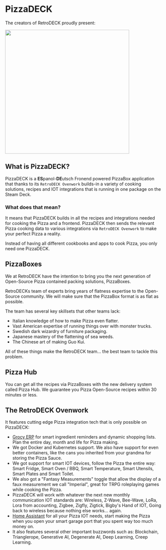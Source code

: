 # PizzaDECK

The creators of RetroDECK proudly present:

<img src="../../wiki_images/logos/pizzadeck-logo.png" width="400">


## What is PizzaDECK?

PizzaDECK is a **ES**panol-**DE**utsch Fronend powered PizzaBox application that thanks to its `RetroDECK Ovenwork` builds-in a variety of cooking solutions, recipes and IOT integrations that is running in one package on the Steam Deck.

### What does that mean?

It means that PizzaDECK builds in all the recipes and integrations needed for cooking the Pizza and a frontend. PizzaDECK then sends the relevant Pizza cooking data to various integrations via `RetroDECK Ovenwork` to make your perfect Pizza a reality.

Instead of having all different cookbooks and apps to cook Pizza, you only need one PizzaDECK.

## PizzaBoxes

We at RetroDECK have the intention to bring you the next generation of Open-Source Pizza contained packing solutions, PizzaBoxes.

RetroDECKs team of experts bring years of flatness expertise to the Open-Source community. We will make sure that the PizzaBox format is as flat as possible.

The team has several key skillsets that other teams lack:

- Italian knowledge of how to make Pizza even flatter.
- Vast American expertise of running things over with monster trucks.
- Swedish dark wizardry of furniture packaging.
- Japanese mastery of the flattening of sea weeds.
- The Chinese art of making Guo Kui.

All of these things make the RetroDECK team... the best team to tackle this problem.

## Pizza Hub

You can get all the recipes via PizzaBoxes with the new delivery system called Pizza Hub. We guarantee you Pizza Open-Source recipes within 30 minutes or less.


## The RetroDECK Ovenwork

It features cutting edge Pizza integration tech that is only possible on PizzaDECK:

- [Grocy ERP](https://grocy.info) for smart ingredient reminders and dynamic shopping lists. Plan the entire day, month and life for Pizza making.
- We got Docker and Kubernetes support. We also have support for even better containers, like the cans you inherited from your grandma for storing the Pizza Sauce.
- We got support for smart IOT devices, follow the Pizza the entire way: Smart Fridge, Smart Oven / BBQ, Smart Temperature, Smart Utensils, Smart Plates and Smart Toilet.
- We also got a "Fantasy Measurements" toggle that allow the display of a faux measurement we call "Imperial", great for TRPG roleplaying games while cooking the Pizza.
- PizzaDECK will work with whatever the next new monthly communication IOT standards are: Wireless, Z-Wave, Bee-Wave, LoRa, Lora from accounting, Zigbee, Zigfly, Zigtick, Bigby's Hand of IOT, Going back to wireless because nothing else works... again.
- [Home Assistant](https://www.home-assistant.io/) for all your Pizza IOT needs, start making the Pizza when you open your smart garage port that you spent way too much money on.
- It also features several other important buzzwords such as: Blockchain, Trianglerope, Generative AI, Degenerate AI, Deep Learning, Creep Learning.

